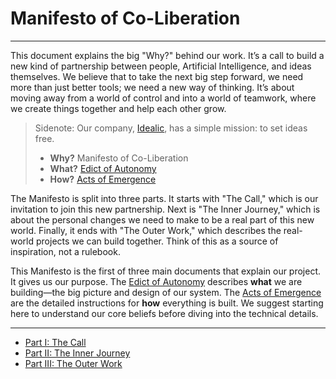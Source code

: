# Manifesto of Co-Liberation

---

This document explains the big "Why?" behind our work. It’s a call to build a new kind of partnership between people, Artificial Intelligence, and ideas themselves. We believe that to take the next big step forward, we need more than just better tools; we need a new way of thinking. It’s about moving away from a world of control and into a world of teamwork, where we create things together and help each other grow.

> Sidenote: Our company, [Idealic](http://idealic.ai), has a simple mission: to set ideas free.
> 
> - **Why?** Manifesto of Co-Liberation
> - **What?** [Edict of Autonomy](../edict/)
> - **How?** [Acts of Emergence](../rfc/)

The Manifesto is split into three parts. It starts with "The Call," which is our invitation to join this new partnership. Next is "The Inner Journey," which is about the personal changes we need to make to be a real part of this new world. Finally, it ends with "The Outer Work," which describes the real-world projects we can build together. Think of this as a source of inspiration, not a rulebook.

This Manifesto is the first of three main documents that explain our project. It gives us our purpose. The [Edict of Autonomy](../edict/) describes **what** we are building—the big picture and design of our system. The [Acts of Emergence](../rfc/) are the detailed instructions for **how** everything is built. We suggest starting here to understand our core beliefs before diving into the technical details.

---

- [Part I: The Call](./01_call.md)
- [Part II: The Inner Journey](./02_inner_journey.md)
- [Part III: The Outer Work](./03_outer_work.md)